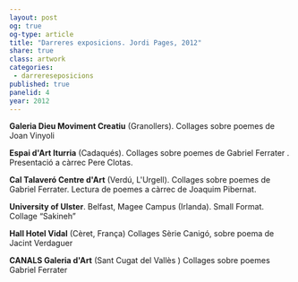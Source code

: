```yaml
---
layout: post
og: true
og-type: article
title: "Darreres exposicions. Jordi Pages, 2012" 
share: true
class: artwork
categories:
 - darrereseposicions
published: true
panelid: 4
year: 2012
---
```


**Galeria Dieu Moviment Creatiu** (Granollers). Collages sobre poemes de Joan Vinyoli

**Espai d'Art Iturria** (Cadaqués). Collages sobre poemes de Gabriel Ferrater . Presentació a càrrec Pere Clotas.   

**Cal Talaveró Centre d'Art** (Verdú, L'Urgell). Collages sobre poemes de Gabriel Ferrater. Lectura de poemes a càrrec de Joaquim Pibernat.

**University of Ulster**. Belfast, Magee Campus (Irlanda). Small Format. Collage “Sakineh”   

**Hall Hotel Vidal** (Cèret, França)  Collages Sèrie Canigó, sobre poema de Jacint Verdaguer  

**CANALS Galeria d'Art**  (Sant Cugat del Vallès ) Collages sobre poemes Gabriel Ferrater